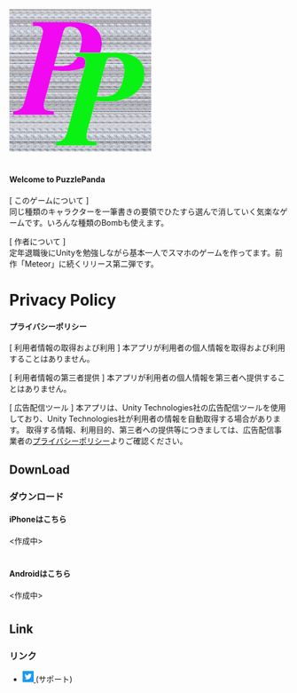 
<img src="https://github.com/Risono/PuzzlePanda-project/blob/main/image/PuzzlePanda256x256.png?raw=true" alt="PuzzlePandaのアイコン" title="アイコン">

#
#### Welcome to PuzzlePanda
[ このゲームについて ]  
同じ種類のキャラクターを一筆書きの要領でひたすら選んで消していく気楽なゲームです。いろんな種類のBombも使えます。

[ 作者について ]  
定年退職後にUnityを勉強しながら基本一人でスマホのゲームを作ってます。前作「Meteor」に続くリリース第二弾です。

# Privacy Policy
#### プライバシーポリシー

[ 利用者情報の取得および利用 ]
本アプリが利用者の個人情報を取得および利用することはありません。 

[ 利用者情報の第三者提供 ] 
本アプリが利用者の個人情報を第三者へ提供することはありません。 

[ 広告配信ツール ] 
本アプリは、Unity Technologies社の広告配信ツールを使用しており、Unity Technologies社が利用者の情報を自動取得する場合があります。 取得する情報、利用目的、第三者への提供等につきましては、広告配信事業者の<a href= "https://unity3d.com/legal/privacy-policy" >プライバシーポリシー</a>よりご確認ください。 
## DownLoad
### ダウンロード
#### iPhoneはこちら

<作成中>

#
#### Androidはこちら

<作成中>

#
## Link
### リンク

* <a href="https://twitter.com/daikuya_ri"><img src="https://github.com/Risono/PuzzlePanda-project/blob/main/image/Twitter%20social%20icons%20-%20square%20-%20blue.png?raw=true" alt="Twitter" width="20" height="20"> </a> (サポート)
